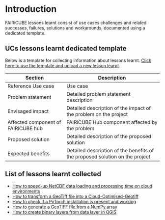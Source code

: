 # Introduction

FAIRiCUBE lessons learnt consist of use cases challenges and related successes, failures, solutions and workarounds, documented using a dedicated template.

## UCs lessons learnt dedicated template

Below is a template for collecting information about lessons learnt. [Click here to use the template and upload a new lesson learnt](https://github.com/FAIRiCUBE/lessons-learnt/issues/new?assignees=&labels=&projects=&template=template.yml).

| Section | Description | 
| ------- | ----------- |
| Reference Use case | Use case |
| Problem statement | Detailed problem statement description |
| Envisaged impact | Detailed description of the impact of the problem on the project |
| Affected component of FAIRiCUBE hub | FAIRiCUBE Hub component affected by the problem |
| Proposed solution | Detailed description of the proposed solution |
| Expected benefits | Detailed description of the benefits of the proposed solution on the project |


## List of lessons learnt collected
- [How to speed-up NetCDF data loading and processing time on cloud environments](climate_data_processing_with_dask_extremly_slow.md)
- [How to transform a GeoTiff file into a Cloud-Optimised-Geotiff](from_tiff_to_cog.md)
- [How to check if a PyTorch installation is present and working](pytorch_verification.md)
- [How to generate a GeoTIFF file from a NumPy array](geotiff_generation.md)
- [How to create binary layers from data layer in QGIS](binary_layers_from_data_layers.md)

